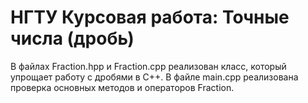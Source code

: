 # НГТУ Курсовая работа: Точные числа (дробь)
В файлах Fraction.hpp и Fraction.cpp реализован класс, который упрощает работу с дробями в C++.
В файле main.cpp реализована проверка основных методов и операторов Fraction.
